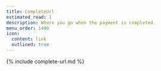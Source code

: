 ```yaml
---
title: CompleteUrl
estimated_read: 1
description: Where you go when the payment is completed.
menu_order: 1400
icon:
  content: link
  outlined: true
---
```


{% include complete-url.md %}
